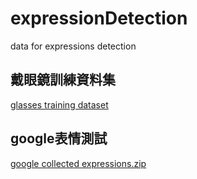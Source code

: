 # expressionDetection
data for expressions detection

## 戴眼鏡訓練資料集
[glasses training dataset](https://github.com/nptumis/expressionDetection/releases/download/v1.0/training.dataset.glasses.zip) 

## google表情測試
[google collected expressions.zip](https://github.com/nptumis/expressionDetection/raw/main/google%20collected%20expressions.zip)

